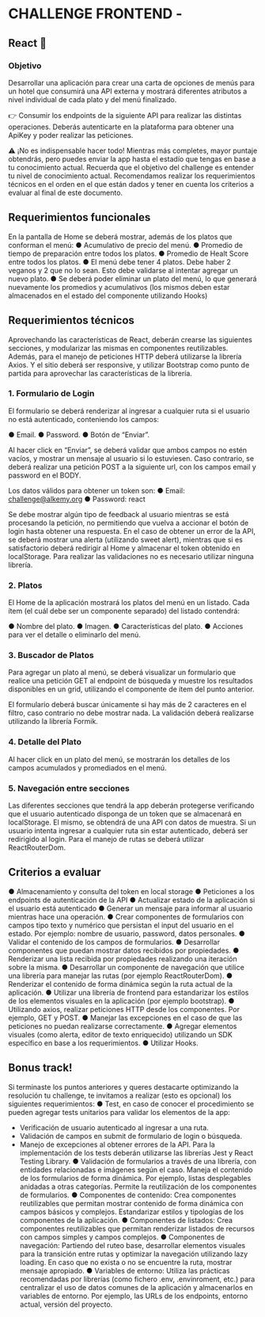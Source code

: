 # CHALLENGE FRONTEND -

## React 🚀

### Objetivo

Desarrollar una aplicación para crear una carta de opciones de menús para un hotel que consumirá una
API externa y mostrará diferentes atributos a nivel individual de cada plato y del menú finalizado.

👉 Consumir los endpoints de la siguiente API para realizar las distintas operaciones. Deberás
autenticarte en la plataforma para obtener una ApiKey y poder realizar las peticiones.

⚠ ¡No es indispensable hacer todo!
Mientras más completes, mayor puntaje obtendrás, pero puedes enviar la app hasta el estadío que
tengas en base a tu conocimiento actual. Recuerda que el objetivo del challenge es entender tu nivel
de conocimiento actual. Recomendamos realizar los requerimientos técnicos en el orden en el que
están dados y tener en cuenta los criterios a evaluar al final de este documento.

## Requerimientos funcionales

En la pantalla de Home se deberá mostrar, además de los platos que conforman el menú:
● Acumulativo de precio del menú.
● Promedio de tiempo de preparación entre todos los platos.
● Promedio de Healt Score entre todos los platos.
● El menú debe tener 4 platos. Debe haber 2 veganos y 2 que no lo sean. Esto debe
validarse al intentar agregar un nuevo plato.
● Se deberá poder eliminar un plato del menú, lo que generará nuevamente los promedios
y acumulativos (los mismos deben estar almacenados en el estado del componente
utilizando Hooks)

## Requerimientos técnicos

Aprovechando las características de React, deberán crearse las siguientes secciones, y modularizar
las mismas en componentes reutilizables.
Además, para el manejo de peticiones HTTP deberá utilizarse la librería Axios. Y el sitio deberá ser
responsive, y utilizar Bootstrap como punto de partida para aprovechar las características de la
librería.

### 1. Formulario de Login

El formulario se deberá renderizar al ingresar a cualquier ruta si el usuario no está autenticado,
conteniendo los campos:

● Email.
● Password.
● Botón de “Enviar”.

Al hacer click en “Enviar”, se deberá validar que ambos campos no estén vacíos, y mostrar un mensaje
al usuario si lo estuviesen. Caso contrario, se deberá realizar una petición POST a la siguiente url, con
los campos email y password en el BODY.

Los datos válidos para obtener un token son:
● Email: challenge@alkemy.org
● Password: react

Se debe mostrar algún tipo de feedback al usuario mientras se está procesando la petición, no
permitiendo que vuelva a accionar el botón de login hasta obtener una respuesta.
En el caso de obtener un error de la API, se deberá mostrar una alerta (utilizando sweet alert), mientras
que si es satisfactorio deberá redirigir al Home y almacenar el token obtenido en localStorage. Para
realizar las validaciones no es necesario utilizar ninguna librería.

### 2. Platos

El Home de la aplicación mostrará los platos del menú en un listado. Cada ítem (el cuál debe ser un
componente separado) del listado contendrá:

● Nombre del plato.
● Imagen.
● Características del plato.
● Acciones para ver el detalle o eliminarlo del menú.

### 3. Buscador de Platos

Para agregar un plato al menú, se deberá visualizar un formulario que realice una petición GET al
endpoint de búsqueda y muestre los resultados disponibles en un grid, utilizando el componente de
ítem del punto anterior.

El formulario deberá buscar únicamente si hay más de 2 caracteres en el filtro, caso contrario no debe
mostrar nada. La validación deberá realizarse utilizando la librería Formik.

### 4. Detalle del Plato

Al hacer click en un plato del menú, se mostrarán los detalles de los campos acumulados y
promediados en el menú.

### 5. Navegación entre secciones

Las diferentes secciones que tendrá la app deberán protegerse verificando que el usuario autenticado
disponga de un token que se almacenará en localStorage. El mismo, se obtendrá de una API con datos
de muestra. Si un usuario intenta ingresar a cualquier ruta sin estar autenticado, deberá ser redirigido al
login. Para el manejo de rutas se deberá utilizar ReactRouterDom.

## Criterios a evaluar

● Almacenamiento y consulta del token en local storage
● Peticiones a los endpoints de autenticación de la API
● Actualizar estado de la aplicación si el usuario está autenticado
● Generar un mensaje para informar al usuario mientras hace una operación.
● Crear componentes de formularios con campos tipo texto y numérico que persistan el
input del usuario en el estado. Por ejemplo: nombre de usuario, password, datos
personales.
● Validar el contenido de los campos de formularios.
● Desarrollar componentes que puedan mostrar datos recibidos por propiedades.
● Renderizar una lista recibida por propiedades realizando una iteración sobre la misma.
● Desarrollar un componente de navegación que utilice una librería para manejar las rutas
(por ejemplo ReactRouterDom).
● Renderizar el contenido de forma dinámica según la ruta actual de la aplicación.
● Utilizar una librería de frontend para estandarizar los estilos de los elementos visuales en
la aplicación (por ejemplo bootstrap).
● Utilizando axios, realizar peticiones HTTP desde los componentes. Por ejemplo, GET y
POST.
● Manejar las excepciones en el caso de que las peticiones no puedan realizarse
correctamente.
● Agregar elementos visuales (como alerta, editor de texto enriquecido) utilizando un SDK
específico en base a los requerimientos.
● Utilizar Hooks.

## Bonus track!

Si terminaste los puntos anteriores y queres destacarte optimizando la resolución tu challenge, te
invitamos a realizar (esto es opcional) los siguientes requerimientos:
● Test, en caso de conocer el procedimiento se pueden agregar tests unitarios para validar
los elementos de la app:

-   Verificación de usuario autenticado al ingresar a una ruta.
-   Validación de campos en submit de formulario de login o búsqueda.
-   Manejo de excepciones al obtener errores de la API.
    Para la implementación de los tests deberán utilizarse las librerías Jest y React Testing
    Library.
    ● Validación de formularios a través de una librería, con entidades relacionadas e
    imágenes según el caso. Maneja el contenido de los formularios de forma dinámica. Por
    ejemplo, listas desplegables anidadas a otras categorías. Permite la reutilización de los
    componentes de formularios.
    ● Componentes de contenido: Crea componentes reutilizables que permitan mostrar
    contenido de forma dinámica con campos básicos y complejos. Estandarizar estilos y
    tipologías de los componentes de la aplicación.
    ● Componentes de listados: Crea componentes reutilizables que permitan renderizar
    listados de recursos con campos simples y campos complejos.
    ● Componentes de navegación: Partiendo del ruteo base, desarrollar elementos visuales
    para la transición entre rutas y optimizar la navegación utilizando lazy loading. En caso
    que no exista o no se encuentre la ruta, mostrar mensaje apropiado.
    ● Variables de entorno: Utiliza las prácticas recomendadas por librerías (como fichero .env,
    .envinroment, etc.) para centralizar el uso de datos comunes de la aplicación y
    almacenarlos en variables de entorno. Por ejemplo, las URLs de los endpoints, entorno
    actual, versión del proyecto.
